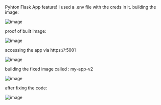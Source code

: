 Pyhton Flask App feature!
I used a .env file with the creds in it. 
building the image:

![image](https://github.com/user-attachments/assets/26379674-c729-43e6-ac6b-b2d32bb0b7c6)

proof of built image:

![image](https://github.com/user-attachments/assets/7436a88f-4d53-40b7-a4a0-e3d1259596e1)

accessing the app via https://<public-ip>:5001

![image](https://github.com/user-attachments/assets/fd5099cb-8fff-4d5c-a9c0-6394bfa7edb9)



building the fixed image called : my-app-v2

![image](https://github.com/user-attachments/assets/8eb6b6dd-ff85-4b14-9767-1d7a9bd814db)

after fixing the code:

![image](https://github.com/user-attachments/assets/51d54217-1632-4cba-80cf-94228a15fb24)

